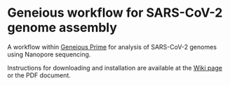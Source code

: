 # Geneious workflow for SARS-CoV-2 genome assembly
A workflow within [Geneious Prime](https://www.geneious.com/) for analysis of SARS-CoV-2 genomes using Nanopore sequencing.

Instructions for downloading and installation are available at the [Wiki page](https://github.com/clinical-genomics-uppsala/Geneious_SARS-CoV-2/wiki) or the PDF document.
